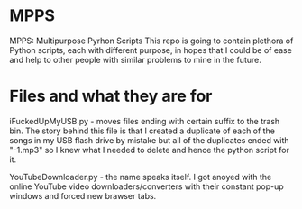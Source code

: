 # MPPS
MPPS: Multipurpose Pyrhon Scripts
This repo is going to contain plethora of Python scripts, each with different purpose, in hopes that I could be of ease and help to other people with similar problems to mine in the future. 

# Files and what they are for
iFuckedUpMyUSB.py - moves files ending with certain suffix to the trash bin. The story behind this file is that I created a duplicate of each of the songs in my USB flash drive by mistake but all of the duplicates ended with "-1.mp3" so I knew what I needed to delete and hence the python script for it.

YouTubeDownloader.py - the name speaks itself. I got anoyed with the online YouTube video downloaders/converters with their constant pop-up windows and forced new brawser tabs.
